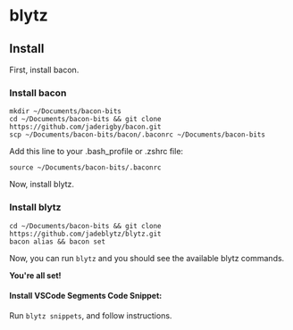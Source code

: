 # blytz #

## Install ##

First, install bacon.

### Install bacon ###

```
mkdir ~/Documents/bacon-bits
cd ~/Documents/bacon-bits && git clone https://github.com/jaderigby/bacon.git
scp ~/Documents/bacon-bits/bacon/.baconrc ~/Documents/bacon-bits
```

Add this line to your .bash_profile or .zshrc file:

```
source ~/Documents/bacon-bits/.baconrc
```

Now, install blytz.

### Install blytz ###

```
cd ~/Documents/bacon-bits && git clone https://github.com/jadeblytz/blytz.git
bacon alias && bacon set
```

Now, you can run `blytz` and you should see the available blytz commands.

__You're all set!__

#### Install VSCode Segments Code Snippet: ####

Run `blytz snippets`, and follow instructions.
